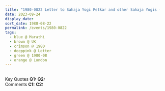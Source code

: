 ```yaml
---
title: "1980-0822 Letter to Sahaja Yogi Petkar and other Sahaja Yogis (Marathi), London, UK from Maha Avatar, Issue 2 (October-December 1980), Pages 5 and 30"
date: 2023-09-24
display_date: 
sort_date: 1980-08-22
permalink: /events/1980-0822
tags:
  - blue @ Marathi
  - brown @ UK
  - crimson @ 1980
  - deeppink @ Letter
  - green @ 1980-08
  - orange @ London
---
```


<br>

<wave-list>
  <list-title color="DarkSeaGreen" width="55">Key Quotes</list-title>
  <list-item color="BlanchedAlmond" width="280"><b>Q1:</b> <i></i></list-item>
  <list-item color="Lavender" width="280"><b>Q2:</b> <i></i></list-item>
</wave-list>

<br>

<wave-list>
  <list-title color="DarkSeaGreen" width="55">Comments</list-title>
  <list-item color="BlanchedAlmond" width="280"><b>C1:</b> <i></i></list-item>
  <list-item color="Lavender" width="280"><b>C2:</b> <i></i></list-item>
</wave-list>
